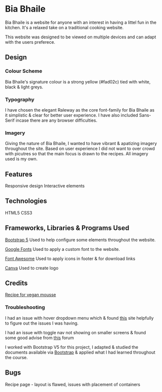 

# Bia Bhaile


Bia Bhaile is a website for anyone with an interest in having a littel fun in the kitchen. It's a relaxed take on a traditional cooking website.

This website was designed to be viewed on multiple devices and can adapt with the users preferece. 

## Design

### Colour Scheme 

Bia Bhaile's signature colour is a strong yellow (#fad02c) tied with white, black & light greys.

### Typography

I have chosen the elegant Raleway as the core font-family for Bia Bhaile as it simplistic & clear for better user experience. I have also included Sans-Serif incase there are any browser difficulties. 

### Imagery

Giving the nature of Bia Bhaile, I wanted to have vibrant & apatizing imagery throughout the site. Based on user experience I did not want to over crowd with picutres so that the main focus is drawn to the recipes. All imagery used is my own.

## Features

Responsive design
Interactive elements

## Technologies

HTML5
CSS3

## Frameworks, Libraries & Programs Used

[Bootstrap 5](https://getbootstrap.com/)
Used to help configure some elements throughout the website.

[Google Fonts](https://fonts.google.com/)
Used to apply a custom font to the website.

[Font Awesome](https://fontawesome.com/)
Used to apply icons in footer & for download links

[Canva](https://www.canva.com/)
Used to create logo

## Credits

[Recipe for vegan mousse](https://www.jamieoliver.com/recipes/chocolate-recipes/dairy-free-chocolate-mousse/)

### Troubleshooting

I had an issue with hover dropdown menu which & found [this](https://bootstrap-menu.com/detail-basic-hover.html) site helpfully to figure out the issues I was having.

I had an issue with toggle nav not showing on smaller screens & found some good advise from [this](https://stackoverflow.com/questions/36544961/bootstrap-navbar-toggle-not-showing-in-mobile) forum

I worked with Bootstrap V5 for this project, I adapted & studied the documents available via [Bootstrap](https://getbootstrap.com/docs/5.0/getting-started/introduction/) & applied what I had learned throughout the course. 


## Bugs

Recipe page - layout is flawed, issues with placement of containers







